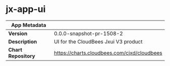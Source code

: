 # jx-app-ui

|App Metadata||
|---|---|
| **Version** | 0.0.0-snapshot-pr-1508-2 |
| **Description** | UI for the CloudBees Jxui V3 product |
| **Chart Repository** | https://charts.cloudbees.com/cjxd/cloudbees |
